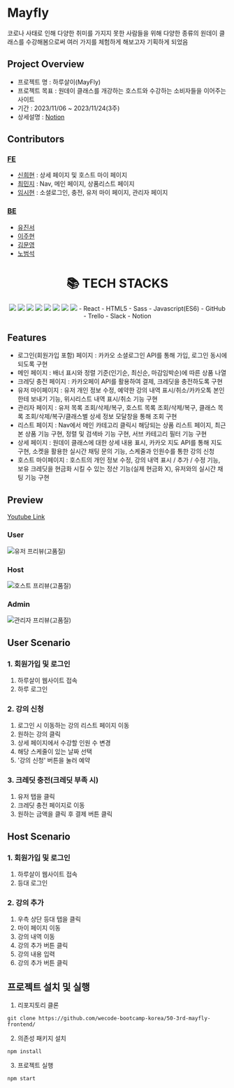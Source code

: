 # Mayfly
코로나 사태로 인해 다양한 취미를 가지지 못한 사람들을 위해 다양한 종류의 원데이 클래스를 수강해봄으로써 여러 가지를 체험하게 해보고자 기획하게 되었음

## Project Overview
- 프로젝트 명 : 하루살이(MayFly)
- 프로젝트 목표 : 원데이 클래스를 개강하는 호스트와 수강하는 소비자들을 이어주는 사이트
- 기간 : 2023/11/06 ~ 2023/11/24(3주)
- 상세설명 : [Notion](https://www.notion.so/MAY-FLY-832bc1609d79431cbaef0182cf1fc9ec)

## Contributors
### [FE](https://github.com/wecode-bootcamp-korea/50-3rd-mayfly-frontend)
- [신희현](http://github.com/hxxhyun) : 상세 페이지 및 호스트 마이 페이지
- [최민지](http://github.com/fullminji) : Nav, 메인 페이지, 상품리스트 페이지
- [임시현](http://github.com/jsm00929) : 소셜로그인, 충전, 유저 마이 페이지, 관리자 페이지

### [BE](https://github.com/wecode-bootcamp-korea/50-3rd-mayfly-backend)
- [유진서](http://github.com/coderjins)
- [이주현](http://github.com/juhyunju)
- [김문영](https://github.com/kimmunyeong)
- [노범석](https://github.com/prodigy0831)

<div align=center><h1>📚 TECH STACKS</h1></div>
<div align=center>
  <img src="https://img.shields.io/badge/html5-E34F26?style=for-the-badge&logo=html5&logoColor=white"> 
  <img src="https://img.shields.io/badge/css-1572B6?style=for-the-badge&logo=css3&logoColor=white"> 
  <img src="https://img.shields.io/badge/javascript-F7DF1E?style=for-the-badge&logo=javascript&logoColor=black">
  <img src="https://img.shields.io/badge/react-61DAFB?style=for-the-badge&logo=react&logoColor=black">
  <img src="https://img.shields.io/badge/sass-CC6699?style=fot-the-badge&logo=sass&logoColor=white">
  <img src="https://img.shields.io/badge/socket.io-010101?style=for-the-badge&logo=socket.io&logoColor=white">
  <img src="https://img.shields.io/badge/github-181717?style=for-the-badge&logo=github&logoColor=white">
  <img src="https://img.shields.io/badge/git-F05032?style=for-the-badge&logo=git&logoColor=white">
- React
- HTML5
- Sass
- Javascript(ES6)
- GitHub
- Trello
- Slack
- Notion
</div>

## Features
- 로그인(회원가입 포함) 페이지 : 카카오 소셜로그인 API를 통해 가입, 로그인 동시에 되도록 구현
- 메인 페이지 : 배너 표시와 정렬 기준(인기순, 최신순, 마감임박순)에 따른 상품 나열
- 크레딧 충전 페이지 : 카카오페이 API를 활용하여 결제, 크레딧을 충전하도록 구현
- 유저 마이페이지 : 유저 개인 정보 수정, 예약한 강의 내역 표시/취소/카카오톡 본인한테 보내기 기능, 위시리스트 내역 표시/취소 기능 구현
- 관리자 페이지 : 유저 목록 조회/삭제/복구, 호스트 목록 조회/삭제/복구, 클래스 목록 조회/삭제/복구/클래스별 상세 정보 모달창을 통해 조회 구현
- 리스트 페이지 : Nav에서 메인 카테고리 클릭시 해당되는 상품 리스트 페이지, 최근 본 상품 기능 구현, 정렬 및 검색바 기능 구현, 서브 카테고리 필터 기능 구현
- 상세 페이지 : 원데이 클래스에 대한 상세 내용 표시, 카카오 지도 API를 통해 지도 구현, 소켓을 활용한 실시간 채팅 문의 기능, 스케줄과 인원수를 통한 강의 신청
- 호스트 마이페이지 : 호스트의 개인 정보 수정, 강의 내역 표시 / 추가 / 수정 기능, 보유 크레딧을 현금화 시킬 수 있는 정산 기능(실제 현금화 X), 유저와의 실시간 채팅 기능 구현

## Preview
[Youtube Link](https://www.youtube.com/watch?v=cVoA37Jss4o)

### User
![유저 프리뷰(고품질)](https://github.com/wecode-bootcamp-korea/50-3rd-mayfly-frontend/assets/96459468/d7c67f8e-4e5d-40d9-aeb2-5dd1851e3043)

### Host
![호스트 프리뷰(고품질)](https://github.com/wecode-bootcamp-korea/50-3rd-mayfly-frontend/assets/96459468/1adcaaae-cfc6-4b30-b4af-8bf5a616208b)

### Admin
![관리자 프리뷰(고품질)](https://github.com/wecode-bootcamp-korea/50-3rd-mayfly-frontend/assets/96459468/b235d8ea-2b41-48db-a12f-ee6b13e71df5)


## User Scenario
### 1. 회원가입 및 로그인
1. 하루살이 웹사이트 접속
2. 하루 로그인

### 2. 강의 신청
1. 로그인 시 이동하는 강의 리스트 페이지 이동
2. 원하는 강의 클릭
3. 상세 페이지에서 수강할 인원 수 변경
4. 해당 스케줄이 있는 날짜 선택
5. '강의 신청' 버튼을 눌러 예약

### 3. 크레딧 충전(크레딧 부족 시)
1. 유저 탭을 클릭
2. 크레딧 충전 페이지로 이동
3. 원하는 금액을 클릭 후 결제 버튼 클릭

## Host Scenario
### 1. 회원가입 및 로그인
1. 하루살이 웹사이트 접속
2. 등대 로그인

### 2. 강의 추가
1. 우측 상단 등대 탭을 클릭
2. 마이 페이지 이동
3. 강의 내역 이동
4. 강의 추가 버튼 클릭
5. 강의 내용 입력
6. 강의 추가 버튼 클릭

## 프로젝트 설치 및 실행
1. 리포지토리 클론
```
git clone https://github.com/wecode-bootcamp-korea/50-3rd-mayfly-frontend/
```

2. 의존성 패키지 설치
```
npm install
```

3. 프로젝트 실행
```
npm start
```
